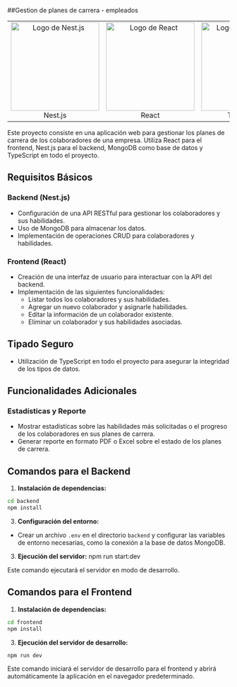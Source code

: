 ##Gestion de planes de carrera - empleados
<table>
  <tr>
    <td align="center">
      <img src="https://static-00.iconduck.com/assets.00/nestjs-icon-512x510-9nvpcyc3.png" alt="Logo de Nest.js" width="200" height="200" />
      <br />
      Nest.js
    </td>
    <td align="center">
      <img src="https://upload.wikimedia.org/wikipedia/commons/thumb/a/a7/React-icon.svg/2300px-React-icon.svg.png" alt="Logo de React" width="200" height="200" />
      <br />
      React
    </td>
    <td align="center">
      <img src="https://w7.pngwing.com/pngs/915/519/png-transparent-typescript-hd-logo-thumbnail.png" alt="Logo de TypeScript" width="200" height="200" />
      <br />
      TypeScript
    </td>
  </tr>
</table>
Este proyecto consiste en una aplicación web para gestionar los planes de carrera de los colaboradores de una empresa. Utiliza React para el frontend, Nest.js para el backend, MongoDB como base de datos y TypeScript en todo el proyecto.

## Requisitos Básicos

### Backend (Nest.js)

- Configuración de una API RESTful para gestionar los colaboradores y sus habilidades.
- Uso de MongoDB para almacenar los datos.
- Implementación de operaciones CRUD para colaboradores y habilidades.

### Frontend (React)

- Creación de una interfaz de usuario para interactuar con la API del backend.
- Implementación de las siguientes funcionalidades:
  - Listar todos los colaboradores y sus habilidades.
  - Agregar un nuevo colaborador y asignarle habilidades.
  - Editar la información de un colaborador existente.
  - Eliminar un colaborador y sus habilidades asociadas.

## Tipado Seguro

- Utilización de TypeScript en todo el proyecto para asegurar la integridad de los tipos de datos.

## Funcionalidades Adicionales

### Estadísticas y Reporte

- Mostrar estadísticas sobre las habilidades más solicitadas o el progreso de los colaboradores en sus planes de carrera.
- Generar reporte en formato PDF o Excel sobre el estado de los planes de carrera.

## Comandos para el Backend

1. **Instalación de dependencias:**
```bash
cd backend
npm install
```

3. **Configuración del entorno:**
- Crear un archivo `.env` en el directorio `backend` y configurar las variables de entorno necesarias, como la conexión a la base de datos MongoDB.

3. **Ejecución del servidor:**
npm run start:dev


Este comando ejecutará el servidor en modo de desarrollo.

## Comandos para el Frontend

1. **Instalación de dependencias:**
```bash
cd frontend
npm install
```

3. **Ejecución del servidor de desarrollo:**
```bash
npm run dev
```

Este comando iniciará el servidor de desarrollo para el frontend y abrirá automáticamente la aplicación en el navegador predeterminado.




